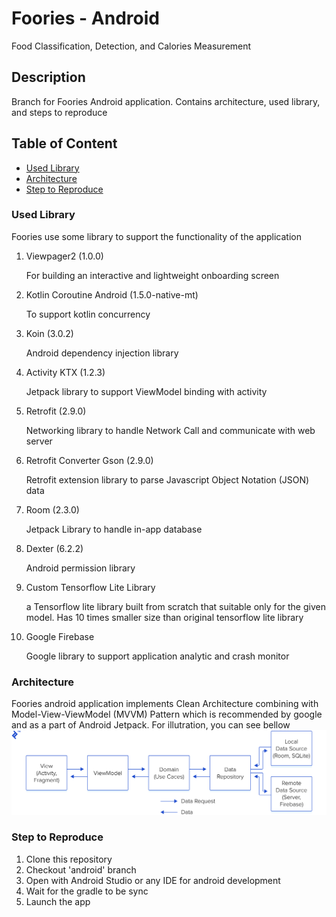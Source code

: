 
# Foories - Android
Food Classification, Detection, and Calories Measurement

## Description
Branch for Foories  Android application. Contains architecture, used library, and steps to reproduce

## Table of Content

- [Used Library](#used-library)
- [Architecture](#architecture)
- [Step to Reproduce](#step-to-reproduce)


### Used Library 
Foories use some library to support the functionality of the application
1. Viewpager2 (1.0.0)

	For building an interactive and lightweight onboarding screen 
	
2. Kotlin Coroutine Android (1.5.0-native-mt)

	To support kotlin concurrency 
	
3. Koin (3.0.2)

	Android dependency injection library
	
4. Activity KTX (1.2.3)

	Jetpack library to support ViewModel binding with activity
	
5. Retrofit (2.9.0)

	Networking library to handle Network Call and communicate with web server
	
6. Retrofit Converter Gson (2.9.0)

	Retrofit extension library to parse Javascript Object Notation (JSON) data
	
7. Room (2.3.0)

	Jetpack Library to handle in-app database
	
8. Dexter (6.2.2)

	Android permission library
	
9. Custom Tensorflow Lite Library
 
	 a Tensorflow lite library built from scratch that suitable only for the given model. Has 10 times smaller size than original tensorflow lite library
	 
10. Google Firebase

	Google library to support application analytic and crash monitor


### Architecture
Foories android application implements Clean Architecture combining with Model-View-ViewModel (MVVM) Pattern which is recommended by google and as a part of Android Jetpack. For illutration, you can see bellow
![ArchitectureImage](toptal-blog-image-1543413671794-80993a19fea97477524763c908b50a7a.png)

### Step to Reproduce

1. Clone this repository
2. Checkout 'android' branch
3. Open with Android Studio or any IDE for android development
4. Wait for the gradle to be sync
5. Launch the app
